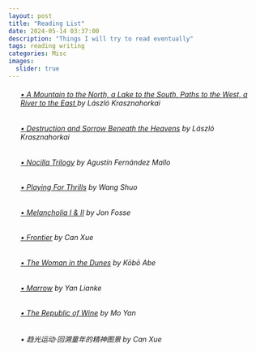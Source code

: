 ```yaml
---
layout: post
title: "Reading List"
date: 2024-05-14 03:37:00
description: "Things I will try to read eventually"
tags: reading writing
categories: Misc
images:
  slider: true
---
```


<ul>
  <h6><a href="https://www.goodreads.com/book/show/60528571-a-mountain-to-the-north-a-lake-to-the-south-paths-to-the-west-a-river"><em>&#x2022; A Mountain to the North, a Lake to the South, Paths to the West, a River to the     East</em> </a>by L&aacute;szl&oacute; Krasznahorkai</h6>
  <h6>
    <a href="https://www.goodreads.com/en/book/show/25245995"><em>&#x2022; Destruction and Sorrow Beneath the Heavens</em></a> by L&aacute;szl&oacute; Krasznahorkai
  </h6>
  <h6>
    <a href="https://fitzcarraldoeditions.com/books/nocilla-trilogy"><em>&#x2022; Nocilla Trilogy</em></a> by Agust&iacute;n Fern&aacute;ndez Mallo
  </h6>
  <h6>
    <a href="https://www.goodreads.com/en/book/show/899068"><em>&#x2022; Playing For Thrills</em></a> by Wang Shuo
  </h6>
  <h6>
    <a href="https://fitzcarraldoeditions.com/books/melancholy-i-ii"><em>&#x2022; Melancholia I & II</em></a> by Jon Fosse
  </h6>
  <h6>
    <a href="https://www.goodreads.com/en/book/show/29633846"><em>&#x2022; Frontier</em></a> by Can Xue
  </h6>
  <h6>
    <a href="https://www.goodreads.com/en/book/show/9998"><em>&#x2022; The Woman in the Dunes</em></a> by K&#333;b&#333; Abe
  </h6>
  <h6>
    <a href="https://www.goodreads.com/book/show/27220367-marrow"><em>&#x2022; Marrow</em></a> by Yan Lianke
  </h6>
  <h6>
    <a href="https://www.goodreads.com/book/show/472276.The_Republic_of_Wine"><em>&#x2022; The Republic of Wine</em></a> by Mo Yan
  </h6>
  <h6>
    &#x2022; &#36235;&#20809;&#36816;&#21160;&#183;&#22238;&#28335;&#31461;&#24180;&#30340;&#31934;&#31070;&#22270;&#26223; by Can Xue
  </h6>
 </ul>
